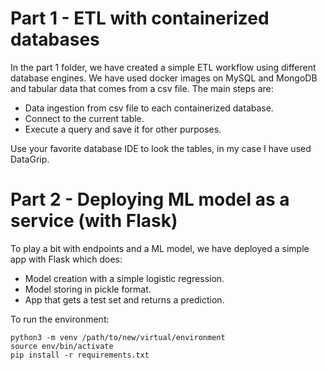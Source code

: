 # Part 1 - ETL with containerized databases
In the part 1 folder, we have created a simple ETL workflow using different database engines. We have used docker images on MySQL and MongoDB and tabular data that comes from a csv file. The main steps are:

- Data ingestion from csv file to each containerized database.
- Connect to the current table.
- Execute a query and save it for other purposes.

Use your favorite database IDE to look the tables, in my case I have used DataGrip.


# Part 2 - Deploying ML model as a service (with Flask)

To play a bit with endpoints and a ML model, we have deployed a simple app with Flask which does:
- Model creation with a simple logistic regression.
- Model storing in pickle format.
- App that gets a test set and returns a prediction.




To run the environment:
```
python3 -m venv /path/to/new/virtual/environment
source env/bin/activate
pip install -r requirements.txt
```
